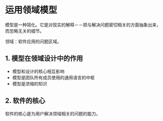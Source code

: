 # 运用领域模型
模型是一种简化。它是对现实的解释－－把与解决问题密切相关的方面抽象出来，而忽略无关的细节。

领域：软件应用的问题区域。

## 1. 模型在领域设计中的作用
+ 模型和设计的核心相互影响
+ 模型是团队所有成员使用的通用语言的中枢
+ 模型是浓缩的知识

## 2. 软件的核心
软件的核心是为用户解决领域相关的问题的能力。
